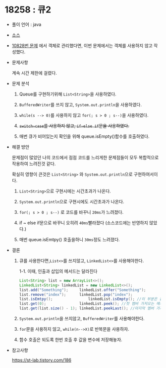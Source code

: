 # 18258 : 큐2

- 풀이 언어 : java
- [소스](../../codingTestSource/18258.java)

- [10828번 문제]() 에서 객체로 관리했다면, 이번 문제에서는 객체를 사용하지 않고 작성했다.

- 문제사항

  계속 시간 제한에 걸렸다.

- 문제 분석

  1. Queue를 구현하기위해 `List<String>`을 사용하였다.
  2. `BufferedWriter`를 쓰지 않고, `System.out.println`을 사용하였다.
  3. `while(s --> 0)`를 사용하지 않고 `for(; s > 0 ; s--)`을 사용하였다.

  4. ~~`switch~case`를 사용하지 않고, `if~else if`문을 사용하였다.~~
  5. 매번 큐가 비어있는지 확인을 위해 queue.isEmpty()함수를 호출하였다.

- 해결 방안

  문제점이 많았던 나의 코드에서 점점 코드를 느리게한 문제점들이 
  모두 복합적으로 작용하여 느려진것 같다.

  확실히 영향이 큰것은 `List<String>` 와 `System.out.println`으로 구현하여서이다.

  1. `List<String>`으로 구현시에는 시간초과가 나온다.
  2. `System.out.println`으로 구현시에도 시간초과가 나온다.

  3.   `for(; s > 0 ; s--)` 로 코드를 바꾸니 `20ms`가 느려졌다.
  4. if ~ else if문으로 바꾸니 오히려 `40ms`빨라졌다 (소스코드에는 반영하지 않았다.)
  5. 매번 queue.isEmtpy() 호출을하니 `30ms`정도 느려졌다.

- 결론

  1. 큐를 사용한다면,`List<>`를 쓰지않고, `LinkedList<>`를 사용해야한다.

     1-1. 이때, 인출과 삽입의 메서드는 달라진다

     ```java
     List<String> list = new ArrayList<>();
     LinkedList<String> linkedList = new LinkedList<>();
     list.add("Something");		linkedList.offer("Something");
     list.remove("index");		linkedList.pop("index");
     list.isEmtpy();				linkedList.isEmpty(); //이 부분은 같다.
     list.get(0);				linkedList.peek(); //첫 멤버 가저오는 메서드
     list.get(list.size() - 1);	linkedList.peekLast(); //마지막 멤버 가져오는 메서드
     ```

  2. `System.out.println`을 쓰지않고, `BufferedWriter`를 사용해야한다.

  3. `for`문을 사용하지 않고, `while(n-->X)`로 반복문을 사용하자.

  4. 함수 호출은 되도록 한번 호출 후 값을 변수에 저장해놓자.

- 참고사항

  https://st-lab.tistory.com/186
